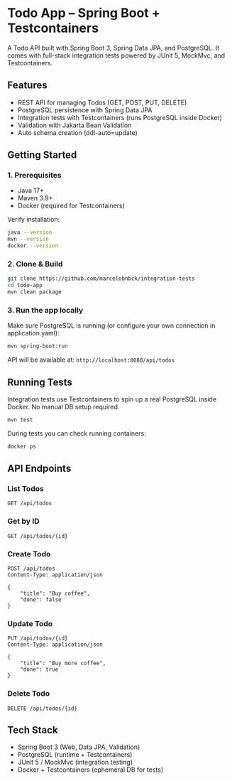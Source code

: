 # Todo App – Spring Boot + Testcontainers

A Todo API built with Spring Boot 3, Spring Data JPA, and PostgreSQL.
It comes with full-stack integration tests powered by JUnit 5, MockMvc, and Testcontainers.

## Features

- REST API for managing Todos (GET, POST, PUT, DELETE)
- PostgreSQL persistence with Spring Data JPA
- Integration tests with Testcontainers (runs PostgreSQL inside Docker)
- Validation with Jakarta Bean Validation
- Auto schema creation (ddl-auto=update)

## Getting Started

### 1. Prerequisites
- Java 17+
- Maven 3.9+
- Docker (required for Testcontainers)

Verify installation:
```bash
java --version
mvn --version
docker --version
```

### 2. Clone & Build
```bash
git clone https://github.com/marcelobnbck/integration-tests
cd todo-app
mvn clean package
```

### 3. Run the app locally
Make sure PostgreSQL is running (or configure your own connection in application.yaml):
```bash
mvn spring-boot:run
```
API will be available at: `http://localhost:8080/api/todos`

## Running Tests
Integration tests use Testcontainers to spin up a real PostgreSQL inside Docker.
No manual DB setup required.
```bash
mvn test
```

During tests you can check running containers:
```bash
docker ps
```

## API Endpoints
### List Todos
```http
GET /api/todos
```

### Get by ID
```http
GET /api/todos/{id}
```

### Create Todo
```http
POST /api/todos
Content-Type: application/json

{
    "title": "Buy coffee",
    "done": false
}
```

### Update Todo
```http
PUT /api/todos/{id}
Content-Type: application/json

{
    "title": "Buy more coffee",
    "done": true
}
```

### Delete Todo
```http
DELETE /api/todos/{id}
```

## Tech Stack
- Spring Boot 3 (Web, Data JPA, Validation)
- PostgreSQL (runtime + Testcontainers)
- JUnit 5 / MockMvc (integration testing)
- Docker + Testcontainers (ephemeral DB for tests)